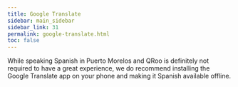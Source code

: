 ```yaml
---
title: Google Translate
sidebar: main_sidebar
sidebar_link: 31
permalink: google-translate.html
toc: false
---
```


While speaking Spanish in Puerto Morelos and QRoo is definitely not required to have a great experience, we do recommend installing the Google Translate app on your phone and making it Spanish available offline.